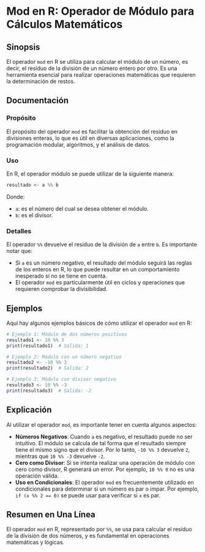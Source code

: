 <!--
Meta Description: # Mod en R: Operador de Módulo para Cálculos Matemáticos ## Sinopsis El operador `mod` en R se utiliza para calcular el módulo de un número, es decir,...
Meta Keywords: operador, módulo, mod, que, para
-->

# Mod en R: Operador de Módulo para Cálculos Matemáticos

## Sinopsis
El operador `mod` en R se utiliza para calcular el módulo de un número, es decir, el residuo de la división de un número entero por otro. Es una herramienta esencial para realizar operaciones matemáticas que requieren la determinación de restos.

## Documentación
### Propósito
El propósito del operador `mod` es facilitar la obtención del residuo en divisiones enteras, lo que es útil en diversas aplicaciones, como la programación modular, algoritmos, y el análisis de datos.

### Uso
En R, el operador módulo se puede utilizar de la siguiente manera:

```R
resultado <- a %% b
```

Donde:
- `a`: es el número del cual se desea obtener el módulo.
- `b`: es el divisor.

### Detalles
El operador `%%` devuelve el residuo de la división de `a` entre `b`. Es importante notar que:
- Si `a` es un número negativo, el resultado del módulo seguirá las reglas de los enteros en R, lo que puede resultar en un comportamiento inesperado si no se tiene en cuenta.
- El operador `mod` es particularmente útil en ciclos y operaciones que requieren comprobar la divisibilidad.

## Ejemplos
Aquí hay algunos ejemplos básicos de cómo utilizar el operador `mod` en R:

```R
# Ejemplo 1: Módulo de dos números positivos
resultado1 <- 10 %% 3
print(resultado1)  # Salida: 1

# Ejemplo 2: Módulo con un número negativo
resultado2 <- -10 %% 3
print(resultado2)  # Salida: 2

# Ejemplo 3: Módulo con divisor negativo
resultado3 <- 10 %% -3
print(resultado3)  # Salida: -2
```

## Explicación
Al utilizar el operador `mod`, es importante tener en cuenta algunos aspectos:

- **Números Negativos**: Cuando `a` es negativo, el resultado puede no ser intuitivo. El módulo se calcula de tal forma que el resultado siempre tiene el mismo signo que el divisor. Por lo tanto, `-10 %% 3` devuelve `2`, mientras que `10 %% -3` devuelve `-2`.
- **Cero como Divisor**: Si se intenta realizar una operación de módulo con cero como divisor, R generará un error. Por ejemplo, `10 %% 0` no es una operación válida.
- **Uso en Condicionales**: El operador `mod` es frecuentemente utilizado en condicionales para determinar si un número es par o impar. Por ejemplo, `if (x %% 2 == 0)` se puede usar para verificar si `x` es par.

## Resumen en Una Línea
El operador `mod` en R, representado por `%%`, se usa para calcular el residuo de la división de dos números, y es fundamental en operaciones matemáticas y lógicas.
